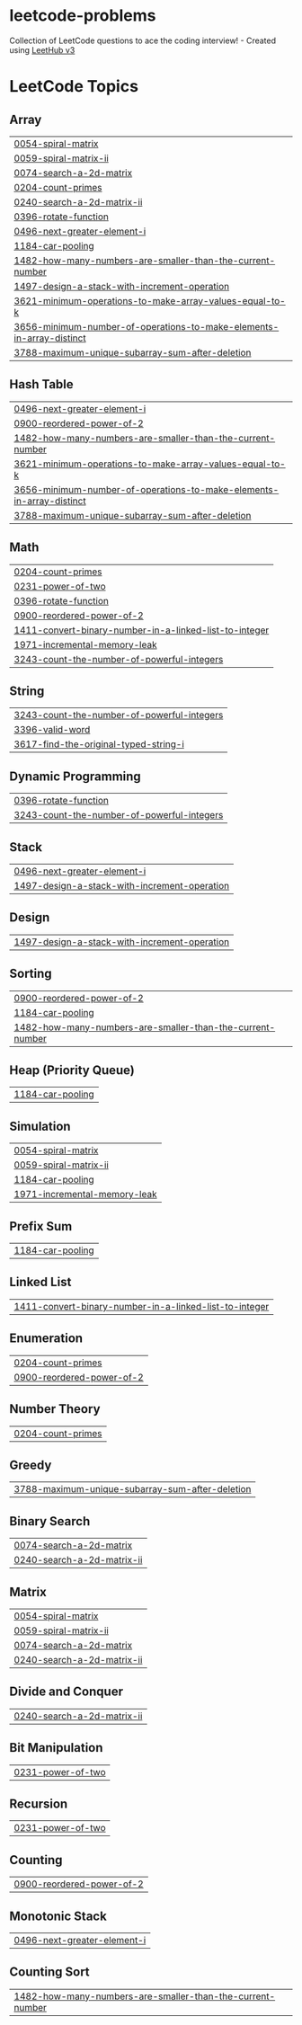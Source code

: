 # leetcode-problems
Collection of LeetCode questions to ace the coding interview! - Created using [LeetHub v3](https://github.com/raphaelheinz/LeetHub-3.0)

<!---LeetCode Topics Start-->
# LeetCode Topics
## Array
|  |
| ------- |
| [0054-spiral-matrix](https://github.com/mohith-bacha/leetcode-problems/tree/master/0054-spiral-matrix) |
| [0059-spiral-matrix-ii](https://github.com/mohith-bacha/leetcode-problems/tree/master/0059-spiral-matrix-ii) |
| [0074-search-a-2d-matrix](https://github.com/mohith-bacha/leetcode-problems/tree/master/0074-search-a-2d-matrix) |
| [0204-count-primes](https://github.com/mohith-bacha/leetcode-problems/tree/master/0204-count-primes) |
| [0240-search-a-2d-matrix-ii](https://github.com/mohith-bacha/leetcode-problems/tree/master/0240-search-a-2d-matrix-ii) |
| [0396-rotate-function](https://github.com/mohith-bacha/leetcode-problems/tree/master/0396-rotate-function) |
| [0496-next-greater-element-i](https://github.com/mohith-bacha/leetcode-problems/tree/master/0496-next-greater-element-i) |
| [1184-car-pooling](https://github.com/mohith-bacha/leetcode-problems/tree/master/1184-car-pooling) |
| [1482-how-many-numbers-are-smaller-than-the-current-number](https://github.com/mohith-bacha/leetcode-problems/tree/master/1482-how-many-numbers-are-smaller-than-the-current-number) |
| [1497-design-a-stack-with-increment-operation](https://github.com/mohith-bacha/leetcode-problems/tree/master/1497-design-a-stack-with-increment-operation) |
| [3621-minimum-operations-to-make-array-values-equal-to-k](https://github.com/mohith-bacha/leetcode-problems/tree/master/3621-minimum-operations-to-make-array-values-equal-to-k) |
| [3656-minimum-number-of-operations-to-make-elements-in-array-distinct](https://github.com/mohith-bacha/leetcode-problems/tree/master/3656-minimum-number-of-operations-to-make-elements-in-array-distinct) |
| [3788-maximum-unique-subarray-sum-after-deletion](https://github.com/mohith-bacha/leetcode-problems/tree/master/3788-maximum-unique-subarray-sum-after-deletion) |
## Hash Table
|  |
| ------- |
| [0496-next-greater-element-i](https://github.com/mohith-bacha/leetcode-problems/tree/master/0496-next-greater-element-i) |
| [0900-reordered-power-of-2](https://github.com/mohith-bacha/leetcode-problems/tree/master/0900-reordered-power-of-2) |
| [1482-how-many-numbers-are-smaller-than-the-current-number](https://github.com/mohith-bacha/leetcode-problems/tree/master/1482-how-many-numbers-are-smaller-than-the-current-number) |
| [3621-minimum-operations-to-make-array-values-equal-to-k](https://github.com/mohith-bacha/leetcode-problems/tree/master/3621-minimum-operations-to-make-array-values-equal-to-k) |
| [3656-minimum-number-of-operations-to-make-elements-in-array-distinct](https://github.com/mohith-bacha/leetcode-problems/tree/master/3656-minimum-number-of-operations-to-make-elements-in-array-distinct) |
| [3788-maximum-unique-subarray-sum-after-deletion](https://github.com/mohith-bacha/leetcode-problems/tree/master/3788-maximum-unique-subarray-sum-after-deletion) |
## Math
|  |
| ------- |
| [0204-count-primes](https://github.com/mohith-bacha/leetcode-problems/tree/master/0204-count-primes) |
| [0231-power-of-two](https://github.com/mohith-bacha/leetcode-problems/tree/master/0231-power-of-two) |
| [0396-rotate-function](https://github.com/mohith-bacha/leetcode-problems/tree/master/0396-rotate-function) |
| [0900-reordered-power-of-2](https://github.com/mohith-bacha/leetcode-problems/tree/master/0900-reordered-power-of-2) |
| [1411-convert-binary-number-in-a-linked-list-to-integer](https://github.com/mohith-bacha/leetcode-problems/tree/master/1411-convert-binary-number-in-a-linked-list-to-integer) |
| [1971-incremental-memory-leak](https://github.com/mohith-bacha/leetcode-problems/tree/master/1971-incremental-memory-leak) |
| [3243-count-the-number-of-powerful-integers](https://github.com/mohith-bacha/leetcode-problems/tree/master/3243-count-the-number-of-powerful-integers) |
## String
|  |
| ------- |
| [3243-count-the-number-of-powerful-integers](https://github.com/mohith-bacha/leetcode-problems/tree/master/3243-count-the-number-of-powerful-integers) |
| [3396-valid-word](https://github.com/mohith-bacha/leetcode-problems/tree/master/3396-valid-word) |
| [3617-find-the-original-typed-string-i](https://github.com/mohith-bacha/leetcode-problems/tree/master/3617-find-the-original-typed-string-i) |
## Dynamic Programming
|  |
| ------- |
| [0396-rotate-function](https://github.com/mohith-bacha/leetcode-problems/tree/master/0396-rotate-function) |
| [3243-count-the-number-of-powerful-integers](https://github.com/mohith-bacha/leetcode-problems/tree/master/3243-count-the-number-of-powerful-integers) |
## Stack
|  |
| ------- |
| [0496-next-greater-element-i](https://github.com/mohith-bacha/leetcode-problems/tree/master/0496-next-greater-element-i) |
| [1497-design-a-stack-with-increment-operation](https://github.com/mohith-bacha/leetcode-problems/tree/master/1497-design-a-stack-with-increment-operation) |
## Design
|  |
| ------- |
| [1497-design-a-stack-with-increment-operation](https://github.com/mohith-bacha/leetcode-problems/tree/master/1497-design-a-stack-with-increment-operation) |
## Sorting
|  |
| ------- |
| [0900-reordered-power-of-2](https://github.com/mohith-bacha/leetcode-problems/tree/master/0900-reordered-power-of-2) |
| [1184-car-pooling](https://github.com/mohith-bacha/leetcode-problems/tree/master/1184-car-pooling) |
| [1482-how-many-numbers-are-smaller-than-the-current-number](https://github.com/mohith-bacha/leetcode-problems/tree/master/1482-how-many-numbers-are-smaller-than-the-current-number) |
## Heap (Priority Queue)
|  |
| ------- |
| [1184-car-pooling](https://github.com/mohith-bacha/leetcode-problems/tree/master/1184-car-pooling) |
## Simulation
|  |
| ------- |
| [0054-spiral-matrix](https://github.com/mohith-bacha/leetcode-problems/tree/master/0054-spiral-matrix) |
| [0059-spiral-matrix-ii](https://github.com/mohith-bacha/leetcode-problems/tree/master/0059-spiral-matrix-ii) |
| [1184-car-pooling](https://github.com/mohith-bacha/leetcode-problems/tree/master/1184-car-pooling) |
| [1971-incremental-memory-leak](https://github.com/mohith-bacha/leetcode-problems/tree/master/1971-incremental-memory-leak) |
## Prefix Sum
|  |
| ------- |
| [1184-car-pooling](https://github.com/mohith-bacha/leetcode-problems/tree/master/1184-car-pooling) |
## Linked List
|  |
| ------- |
| [1411-convert-binary-number-in-a-linked-list-to-integer](https://github.com/mohith-bacha/leetcode-problems/tree/master/1411-convert-binary-number-in-a-linked-list-to-integer) |
## Enumeration
|  |
| ------- |
| [0204-count-primes](https://github.com/mohith-bacha/leetcode-problems/tree/master/0204-count-primes) |
| [0900-reordered-power-of-2](https://github.com/mohith-bacha/leetcode-problems/tree/master/0900-reordered-power-of-2) |
## Number Theory
|  |
| ------- |
| [0204-count-primes](https://github.com/mohith-bacha/leetcode-problems/tree/master/0204-count-primes) |
## Greedy
|  |
| ------- |
| [3788-maximum-unique-subarray-sum-after-deletion](https://github.com/mohith-bacha/leetcode-problems/tree/master/3788-maximum-unique-subarray-sum-after-deletion) |
## Binary Search
|  |
| ------- |
| [0074-search-a-2d-matrix](https://github.com/mohith-bacha/leetcode-problems/tree/master/0074-search-a-2d-matrix) |
| [0240-search-a-2d-matrix-ii](https://github.com/mohith-bacha/leetcode-problems/tree/master/0240-search-a-2d-matrix-ii) |
## Matrix
|  |
| ------- |
| [0054-spiral-matrix](https://github.com/mohith-bacha/leetcode-problems/tree/master/0054-spiral-matrix) |
| [0059-spiral-matrix-ii](https://github.com/mohith-bacha/leetcode-problems/tree/master/0059-spiral-matrix-ii) |
| [0074-search-a-2d-matrix](https://github.com/mohith-bacha/leetcode-problems/tree/master/0074-search-a-2d-matrix) |
| [0240-search-a-2d-matrix-ii](https://github.com/mohith-bacha/leetcode-problems/tree/master/0240-search-a-2d-matrix-ii) |
## Divide and Conquer
|  |
| ------- |
| [0240-search-a-2d-matrix-ii](https://github.com/mohith-bacha/leetcode-problems/tree/master/0240-search-a-2d-matrix-ii) |
## Bit Manipulation
|  |
| ------- |
| [0231-power-of-two](https://github.com/mohith-bacha/leetcode-problems/tree/master/0231-power-of-two) |
## Recursion
|  |
| ------- |
| [0231-power-of-two](https://github.com/mohith-bacha/leetcode-problems/tree/master/0231-power-of-two) |
## Counting
|  |
| ------- |
| [0900-reordered-power-of-2](https://github.com/mohith-bacha/leetcode-problems/tree/master/0900-reordered-power-of-2) |
## Monotonic Stack
|  |
| ------- |
| [0496-next-greater-element-i](https://github.com/mohith-bacha/leetcode-problems/tree/master/0496-next-greater-element-i) |
## Counting Sort
|  |
| ------- |
| [1482-how-many-numbers-are-smaller-than-the-current-number](https://github.com/mohith-bacha/leetcode-problems/tree/master/1482-how-many-numbers-are-smaller-than-the-current-number) |
<!---LeetCode Topics End-->